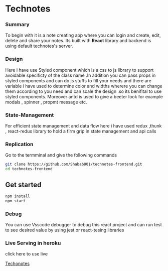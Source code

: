 # Technotes

### Summary

To begin with it is a note creating app where you can login and create, edit, delete and share your notes. Its built with **React** library and backend is using default technotes's server.

### Design

Here i have use Styled component which is a css to js library to support avoidable specificty of the class name .In addition you can pass props in styled components and can do js stuffs to fill your needs and there are variable i have used to determine color and widths wherere you can change them according to you need and can scale the design .so its benifital to use styled components. Moreover antd is used to give a beeter look for example modals , spinner , propmt message etc.

### State-Management

For efficient state management and data flow here i have used redux ,thunk , react-redux library to hold a firm grip in state management and api calls

### Replication

Go to the termminal and give the following commands

```bash
git clone https://github.com/Shabab001/technotes-frontend.git
cd technotes-frontend

```

## Get started

```bash
npm install
npm start
```

### Debug

You can use Vsscode debugger to debug this react project and can run test to see desired value by using jest or react-tesing libraries

### Live Serving in heroku

click here to use live

[Techonotes](https://technotes-shabab.herokuapp.com/)
